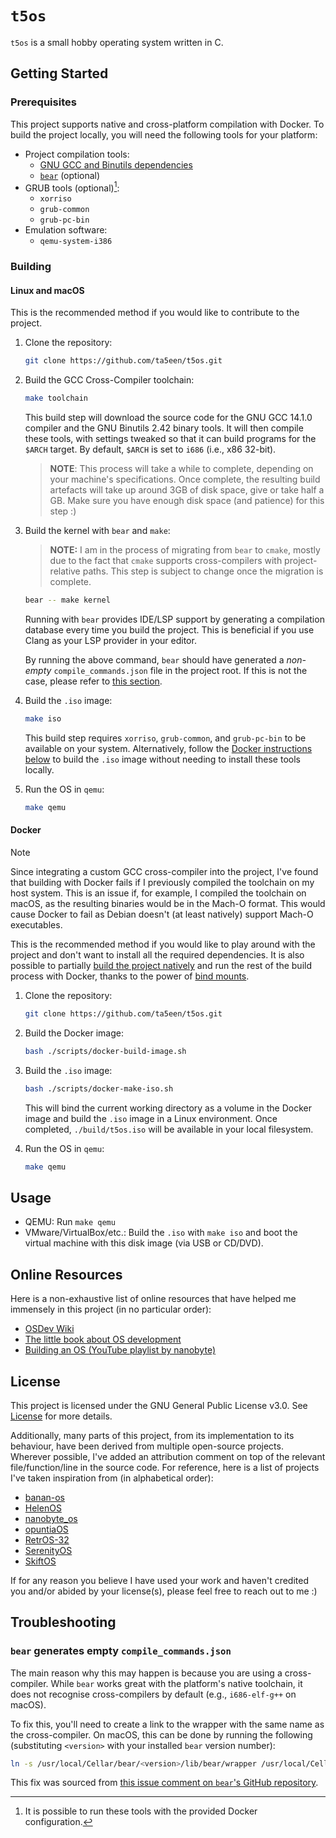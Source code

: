 # `t5os`

`t5os` is a small hobby operating system written in C.

## Getting Started

### Prerequisites

This project supports native and cross-platform compilation with Docker. To
build the project locally, you will need the following tools for your platform:

- Project compilation tools:
  - [GNU GCC and Binutils dependencies][gnu-gcc-binutils-deps]
  - [`bear`][bear-gh] (optional)
- GRUB tools (optional)[^1]:
  - `xorriso`
  - `grub-common`
  - `grub-pc-bin`
- Emulation software:
  - `qemu-system-i386`

[^1]: It is possible to run these tools with the provided Docker configuration.

### Building

#### Linux and macOS

This is the recommended method if you would like to contribute to the project.

1. Clone the repository:

    ```sh
    git clone https://github.com/ta5een/t5os.git
    ```

1. Build the GCC Cross-Compiler toolchain:

    ```sh
    make toolchain
    ```

    This build step will download the source code for the GNU GCC 14.1.0
    compiler and the GNU Binutils 2.42 binary tools. It will then compile these
    tools, with settings tweaked so that it can build programs for the `$ARCH`
    target. By default, `$ARCH` is set to `i686` (i.e., x86 32-bit).

    > **NOTE**: This process will take a while to complete, depending on your
    > machine's specifications. Once complete, the resulting build artefacts
    > will take up around 3GB of disk space, give or take half a GB. Make sure
    > you have enough disk space (and patience) for this step :)

1. Build the kernel with `bear` and `make`:

    > **NOTE:** I am in the process of migrating from `bear` to `cmake`, mostly
    > due to the fact that `cmake` supports cross-compilers with
    > project-relative paths. This step is subject to change once the migration
    > is complete.

    ```sh
    bear -- make kernel
    ```

    Running with `bear` provides IDE/LSP support by generating a compilation
    database every time you build the project. This is beneficial if you use
    Clang as your LSP provider in your editor.

    By running the above command, `bear` should have generated a *non-empty*
    `compile_commands.json` file in the project root. If this is not the case,
    please refer to [this section](#bear-generates-empty-compile_commandsjson).

1. Build the `.iso` image:

    ```sh
    make iso
    ```

    This build step requires `xorriso`, `grub-common`, and `grub-pc-bin` to be
    available on your system. Alternatively, follow the [Docker instructions
    below](#docker) to build the `.iso` image without needing to install these
    tools locally.

1. Run the OS in `qemu`:

    ```sh
    make qemu
    ```

#### Docker

> [!NOTE]
> Since integrating a custom GCC cross-compiler into the project, I've found
> that building with Docker fails if I previously compiled the toolchain on my
> host system. This is an issue if, for example, I compiled the toolchain on
> macOS, as the resulting binaries would be in the Mach-O format. This would
> cause Docker to fail as Debian doesn't (at least natively) support Mach-O
> executables.

This is the recommended method if you would like to play around with the
project and don't want to install all the required dependencies. It is also
possible to partially [build the project natively](#linux-and-macos) and run
the rest of the build process with Docker, thanks to the power of [bind
mounts][docker-bind-mounts].

1. Clone the repository:

    ```sh
    git clone https://github.com/ta5een/t5os.git
    ```

1. Build the Docker image:

    ```sh
    bash ./scripts/docker-build-image.sh
    ```

1. Build the `.iso` image:

    ```sh
    bash ./scripts/docker-make-iso.sh
    ```

    This will bind the current working directory as a volume in the Docker
    image and build the `.iso` image in a Linux environment. Once completed,
    `./build/t5os.iso` will be available in your local filesystem.

1. Run the OS in `qemu`:

    ```sh
    make qemu
    ```

## Usage

- QEMU: Run `make qemu`
- VMware/VirtualBox/etc.: Build the `.iso` with `make iso` and boot the virtual
  machine with this disk image (via USB or CD/DVD).

## Online Resources

Here is a non-exhaustive list of online resources that have helped me immensely
in this project (in no particular order):

- [OSDev Wiki](https://wiki.osdev.org/Expanded_Main_Page)
- [The little book about OS development](https://littleosbook.github.io)
- [Building an OS (YouTube playlist by nanobyte)](https://youtube.com/playlist?list=PLFjM7v6KGMpiH2G-kT781ByCNC_0pKpPN)

## License

This project is licensed under the GNU General Public License v3.0. See
[License](./LICENSE) for more details.

Additionally, many parts of this project, from its implementation to its
behaviour, have been derived from multiple open-source projects. Wherever
possible, I've added an attribution comment on top of the relevant
file/function/line in the source code. For reference, here is a list of
projects I've taken inspiration from (in alphabetical order):

- [banan-os](https://git.bananymous.com/Bananymous/banan-os)
- [HelenOS](https://github.com/HelenOS/helenos)
- [nanobyte_os](https://github.com/nanobyte-dev/nanobyte_os)
- [opuntiaOS](https://github.com/opuntiaOS-Project/opuntiaOS)
- [RetrOS-32](https://github.com/joexbayer/RetrOS-32)
- [SerenityOS](https://github.com/SerenityOS/serenity)
- [SkiftOS](https://github.com/skift-org/skift)

If for any reason you believe I have used your work and haven't credited you
and/or abided by your license(s), please feel free to reach out to me :)

## Troubleshooting

### `bear` generates empty `compile_commands.json`

The main reason why this may happen is because you are using a cross-compiler.
While `bear` works great with the platform's native toolchain, it does not
recognise cross-compilers by default (e.g., `i686-elf-g++` on macOS).

To fix this, you'll need to create a link to the wrapper with the same name as
the cross-compiler. On macOS, this can be done by running the following
(substituting `<version>` with your installed `bear` version number):

```sh
ln -s /usr/local/Cellar/bear/<version>/lib/bear/wrapper /usr/local/Cellar/bear/<version>/lib/bear/wrapper.d/i686-elf-g++
```

This fix was sourced from [this issue comment on `bear`'s GitHub
repository][bear-gh-issue-comment].

[bear-gh-issue-comment]: https://github.com/rizsotto/Bear/issues/561#issuecomment-1921214908
[bear-gh]: https://github.com/rizsotto/Bear
[docker-bind-mounts]: https://docs.docker.com/storage/bind-mounts/
[gnu-gcc-binutils-deps]: https://wiki.osdev.org/GCC_Cross-Compiler#Installing_Dependencies

